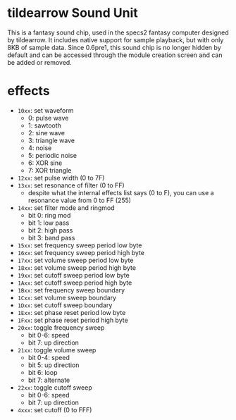 # tildearrow Sound Unit
This is a fantasy sound chip, used in the specs2 fantasy computer designed by tildearrow. It includes native support for sample playback, but with only 8KB of sample data. Since 0.6pre1, this sound chip is no longer hidden by default and can be accessed through the module creation screen and can be added or removed.

# effects

- `10xx`: set waveform
  - 0: pulse wave
  - 1: sawtooth
  - 2: sine wave
  - 3: triangle wave
  - 4: noise
  - 5: periodic noise
  - 6: XOR sine
  - 7: XOR triangle
- `12xx`: set pulse width (0 to 7F)
- `13xx`: set resonance of filter (0 to FF)
  - despite what the internal effects list says (0 to F), you can use a resonance value from 0 to FF (255)
- `14xx`: set filter mode and ringmod
  - bit 0: ring mod
  - bit 1: low pass
  - bit 2: high pass
  - bit 3: band pass
- `15xx`: set frequency sweep period low byte
- `16xx`: set frequency sweep period high byte
- `17xx`: set volume sweep period low byte
- `18xx`: set volume sweep period high byte
- `19xx`: set cutoff sweep period low byte
- `1Axx`: set cutoff sweep period high byte
- `1Bxx`: set frequency sweep boundary
- `1Cxx`: set volume sweep boundary
- `1Dxx`: set cutoff sweep boundary
- `1Exx`: set phase reset period low byte
- `1Fxx`: set phase reset period high byte
- `20xx`: toggle frequency sweep
  - bit 0-6: speed
  - bit 7: up direction
- `21xx`: toggle volume sweep
  - bit 0-4: speed
  - bit 5: up direction
  - bit 6: loop
  - bit 7: alternate
- `22xx`: toggle cutoff sweep
  - bit 0-6: speed
  - bit 7: up direction
- `4xxx`: set cutoff (0 to FFF)
